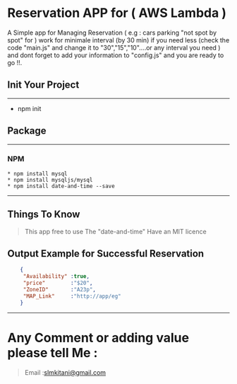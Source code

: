 # Reservation APP for ( AWS Lambda )

A Simple app for Managing Reservation ( e.g : cars parking "not spot by spot" for )
work for minimale interval (by 30 min) if you need less (check the code "main.js" and change it to "30","15","10"....or any interval you need ) and dont forget to add your information to "config.js" and you are ready to go !!. 

## Init Your Project
------------
* npm init

## Package
------------

### NPM

~~~
* npm install mysql
* npm install mysqljs/mysql
* npm install date-and-time --save
~~~
------------
## Things To Know

> This app free to use
> The "date-and-time" Have an MIT licence

## Output Example for Successful Reservation

```JSON
    {
     "Availability" :true,
     "price"        :"$20",
     "ZoneID"       :"A23p",
     "MAP_Link"     :"http://app/eg"   
    }
```

------------

# Any Comment or adding value please tell Me :
>Email :slmkitani@gmail.com 

